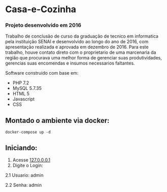 # Casa-e-Cozinha

### Projeto desenvolvido em 2016

Trabalho de conclusão de curso da graduação de tecnico em informatica pela instituição SENAI e desenvolvido ao longo do ano de 2016, com apresentação realizada e aprovada em dezembro de 2016. Para este trabalho, houve contato direto com o proprietario de uma marcenaria da região que procurava uma melhor forma de gerenciar suas produtividades, gerencias suas encomendas e insumos necessarios faltantes.

Software construido com base em:
- PHP 7.2
- MySQL 5.7.35
- HTML 5
- Javascript
- CSS

## Montado o ambiente via docker:
```
docker-compose up -d
```

## Iniciando:

1. Acesse [127.0.0.0.1](http://127.0.0.1/)
2. Digite o Login:

2.1 Usuario: admin

2.2 Senha: admin

